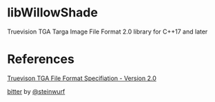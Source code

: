 # libWillowShade
Truevision TGA Targa Image File Format 2.0 library for C++17 and later

# References

[Truevison TGA File Format Specifiation - Version 2.0](https://www.dca.fee.unicamp.br/~martino/disciplinas/ea978/tgaffs.pdf)

[bitter](http://github.com/steinwurf/bitter) by [@steinwurf](http://github.com/steinwurf)
